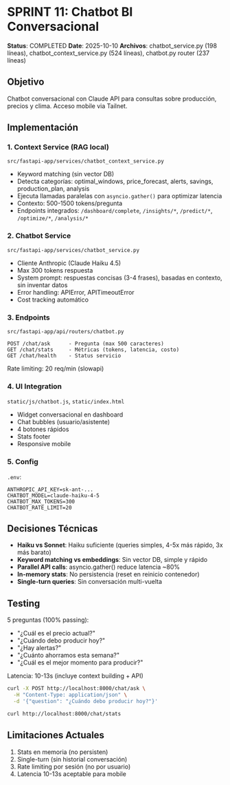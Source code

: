 # SPRINT 11: Chatbot BI Conversacional

**Status**: COMPLETED
**Date**: 2025-10-10
**Archivos**: chatbot_service.py (198 líneas), chatbot_context_service.py (524 líneas), chatbot.py router (237 líneas)

## Objetivo

Chatbot conversacional con Claude API para consultas sobre producción, precios y clima. Acceso mobile via Tailnet.

## Implementación

### 1. Context Service (RAG local)
`src/fastapi-app/services/chatbot_context_service.py`

- Keyword matching (sin vector DB)
- Detecta categorías: optimal_windows, price_forecast, alerts, savings, production_plan, analysis
- Ejecuta llamadas paralelas con `asyncio.gather()` para optimizar latencia
- Contexto: 500-1500 tokens/pregunta
- Endpoints integrados: `/dashboard/complete`, `/insights/*`, `/predict/*`, `/optimize/*`, `/analysis/*`

### 2. Chatbot Service
`src/fastapi-app/services/chatbot_service.py`

- Cliente Anthropic (Claude Haiku 4.5)
- Max 300 tokens respuesta
- System prompt: respuestas concisas (3-4 frases), basadas en contexto, sin inventar datos
- Error handling: APIError, APITimeoutError
- Cost tracking automático

### 3. Endpoints
`src/fastapi-app/api/routers/chatbot.py`

```
POST /chat/ask      - Pregunta (max 500 caracteres)
GET /chat/stats     - Métricas (tokens, latencia, costo)
GET /chat/health    - Status servicio
```

Rate limiting: 20 req/min (slowapi)

### 4. UI Integration
`static/js/chatbot.js`, `static/index.html`

- Widget conversacional en dashboard
- Chat bubbles (usuario/asistente)
- 4 botones rápidos
- Stats footer
- Responsive mobile

### 5. Config
`.env`:
```
ANTHROPIC_API_KEY=sk-ant-...
CHATBOT_MODEL=claude-haiku-4-5
CHATBOT_MAX_TOKENS=300
CHATBOT_RATE_LIMIT=20
```

## Decisiones Técnicas

- **Haiku vs Sonnet**: Haiku suficiente (queries simples, 4-5x más rápido, 3x más barato)
- **Keyword matching vs embeddings**: Sin vector DB, simple y rápido
- **Parallel API calls**: asyncio.gather() reduce latencia ~80%
- **In-memory stats**: No persistencia (reset en reinicio contenedor)
- **Single-turn queries**: Sin conversación multi-vuelta

## Testing

5 preguntas (100% passing):
- "¿Cuál es el precio actual?"
- "¿Cuándo debo producir hoy?"
- "¿Hay alertas?"
- "¿Cuánto ahorramos esta semana?"
- "¿Cuál es el mejor momento para producir?"

Latencia: 10-13s (incluye context building + API)

```bash
curl -X POST http://localhost:8000/chat/ask \
  -H "Content-Type: application/json" \
  -d '{"question": "¿Cuándo debo producir hoy?"}'

curl http://localhost:8000/chat/stats
```

## Limitaciones Actuales

1. Stats en memoria (no persisten)
2. Single-turn (sin historial conversación)
3. Rate limiting por sesión (no por usuario)
4. Latencia 10-13s aceptable para mobile
